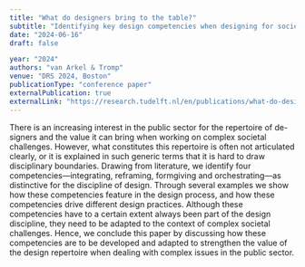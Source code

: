 ```yaml
---
title: "What do designers bring to the table?"
subtitle: "Identifying key design competencies when designing for societal challenges in the public sector"
date: "2024-06-16"
draft: false

year: "2024"
authors: "van Arkel & Tromp"
venue: "DRS 2024, Boston"
publicationType: "conference paper"
externalPublication: true
externalLink: "https://research.tudelft.nl/en/publications/what-do-designers-bring-to-the-table-identifying-key-design-compe"
---
```

There is an increasing interest in the public sector for the repertoire of de- signers and the value it can bring when working on complex societal challenges. However, what constitutes this repertoire is often not articulated clearly, or it is explained in such generic terms that it is hard to draw disciplinary boundaries. Drawing from literature, we identify four competencies—integrating, reframing, formgiving and orchestrating—as distinctive for the discipline of design. Through several examples we show how these competencies feature in the design process, and how these competencies drive different design practices. Although these competencies have to a certain extent always been part of the design discipline, they need to be adapted to the context of complex societal challenges. Hence, we conclude this paper by discussing how these competencies are to be developed and adapted to strengthen the value of the design repertoire when dealing with complex issues in the public sector.
